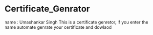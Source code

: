 # Certificate_Genrator
name : Umashankar Singh
This is a certificate genretor, if you enter the name automate genrate your certificate and dowlaod
